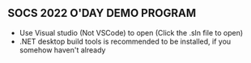 ## SOCS 2022 O'DAY DEMO PROGRAM

- Use Visual studio (Not VSCode) to open (Click the .sln file to open)
- .NET desktop build tools is recommended to be installed, if you somehow haven't already
